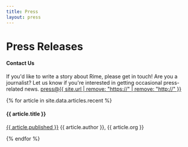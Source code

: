 ```yaml
---
title: Press
layout: press
---
```


<h1 class="mdl-typography--font-light">Press Releases</h1>

<h4>Contact Us</h4>
<p>
    If you'd like to write a story about Rime, please get in touch!
    Are you a journalist? Let us know if you're interested in getting occasional press-related news. <a href="mailto:press@{{ site.url | remove: "https://"  | remove: "http://" }}?subject=Press">press@{{ site.url | remove: "https://"  | remove: "http://" }}</a>
</p>

{% for article in site.data.articles.recent %}
<h4 class="mdl-typography--font-light">{{ article.title }}</h4>
<p>
    <a href="{{ article.url }}" target="_blank">{{ article.published }}</a>
    {{ article.author }}, {{ article.org }}
</p>
{% endfor %}